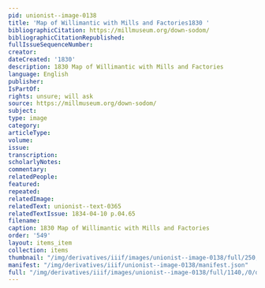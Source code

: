 ```yaml
---
pid: unionist--image-0138
title: 'Map of Willimantic with Mills and Factories1830 '
bibliographicCitation: https://millmuseum.org/down-sodom/
bibliographicCitationRepublished: 
fullIssueSequenceNumber: 
creator: 
dateCreated: '1830'
description: 1830 Map of Willimantic with Mills and Factories
language: English
publisher: 
IsPartOf: 
rights: unsure; will ask
source: https://millmuseum.org/down-sodom/
subject: 
type: image
category: 
articleType: 
volume: 
issue: 
transcription: 
scholarlyNotes: 
commentary: 
relatedPeople: 
featured: 
repeated: 
relatedImage: 
relatedText: unionist--text-0365
relatedTextIssue: 1834-04-10 p.04.65
filename: 
caption: 1830 Map of Willimantic with Mills and Factories
order: '549'
layout: items_item
collection: items
thumbnail: "/img/derivatives/iiif/images/unionist--image-0138/full/250,/0/default.jpg"
manifest: "/img/derivatives/iiif/unionist--image-0138/manifest.json"
full: "/img/derivatives/iiif/images/unionist--image-0138/full/1140,/0/default.jpg"
---
```

